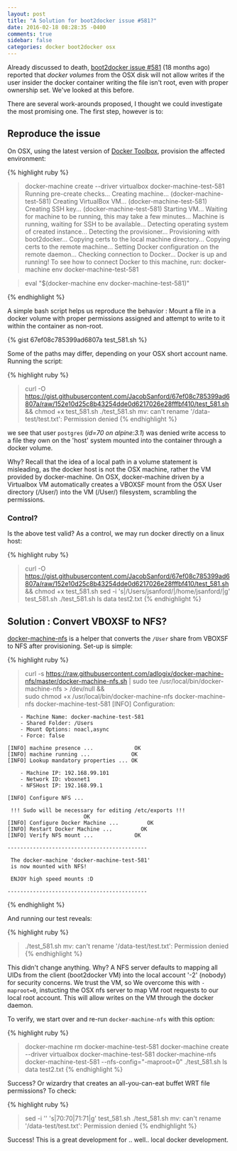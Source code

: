 ```yaml
---
layout: post
title: "A Solution for boot2docker issue #581?"
date: 2016-02-18 08:28:35 -0400
comments: true
sidebar: false
categories: docker boot2docker osx
---
```


Already discussed to death, [boot2docker issue #581](https://github.com/boot2docker/boot2docker/issues/581) (18 months ago) reported that _docker volumes_ from the OSX disk will not allow writes if the user insider the docker container writing the file isn't root, even with proper ownership set. We've looked at this before.

There are several work-arounds proposed, I thought we could investigate the most promising one. The first step, however is to:

## Reproduce the issue
On OSX, using the latest version of [Docker Toolbox](https://github.com/docker/toolbox), provision the affected environment:

{% highlight ruby %}
> docker-machine create --driver virtualbox docker-machine-test-581
Running pre-create checks...
Creating machine...
(docker-machine-test-581) Creating VirtualBox VM...
(docker-machine-test-581) Creating SSH key...
(docker-machine-test-581) Starting VM...
Waiting for machine to be running, this may take a few minutes...
Machine is running, waiting for SSH to be available...
Detecting operating system of created instance...
Detecting the provisioner...
Provisioning with boot2docker...
Copying certs to the local machine directory...
Copying certs to the remote machine...
Setting Docker configuration on the remote daemon...
Checking connection to Docker...
Docker is up and running!
To see how to connect Docker to this machine, run: docker-machine env docker-machine-test-581

> eval "$(docker-machine env docker-machine-test-581)"
>
{% endhighlight %}

A simple bash script helps us reproduce the behavior : Mount a file in a docker volume with proper permissions assigned and attempt to write to it within the container as non-root.

{% gist 67ef08c785399ad6807a test_581.sh %}

Some of the paths may differ, depending on your OSX short account name. Running the script:

{% highlight ruby %}
> curl -O https://gist.githubusercontent.com/JacobSanford/67ef08c785399ad6807a/raw/152e10d25c8b43254dde0d6217026e28fffbf410/test_581.sh && chmod +x test_581.sh
> ./test_581.sh
mv: can't rename '/data-test/test.txt': Permission denied
{% endhighlight %}

we see that user ```postgres``` (_id=70 on alpine:3.1_) was denied write access to a file they own on the 'host' system mounted into the container through a docker volume.

Why? Recall that the idea of a local path in a volume statement is misleading, as the docker host is not the OSX machine, rather the VM provided by docker-machine. On OSX, docker-machine driven by a Virtualbox VM automatically creates a VBOXSF mount from the OSX User directory (/User/) into the VM (/User/) filesystem, scrambling the permissions.

### Control?
Is the above test valid? As a control, we may run docker directly on a linux host:

{% highlight ruby %}
> curl -O https://gist.githubusercontent.com/JacobSanford/67ef08c785399ad6807a/raw/152e10d25c8b43254dde0d6217026e28fffbf410/test_581.sh && chmod +x test_581.sh
> sed -i 's|/Users/jsanford/|/home/jsanford/|g' test_581.sh
> ./test_581.sh
> ls data
  test2.txt
{% endhighlight %}

## Solution : Convert VBOXSF to NFS?
[docker-machine-nfs](https://github.com/adlogix/docker-machine-nfs) is a helper that converts the ```/User``` share from VBOXSF to NFS after provisioning. Set-up is simple:

{% highlight ruby %}
> curl -s https://raw.githubusercontent.com/adlogix/docker-machine-nfs/master/docker-machine-nfs.sh |
  sudo tee /usr/local/bin/docker-machine-nfs > /dev/null && \
  sudo chmod +x /usr/local/bin/docker-machine-nfs
> docker-machine-nfs docker-machine-test-581
    [INFO] Configuration:

        - Machine Name: docker-machine-test-581
        - Shared Folder: /Users
        - Mount Options: noacl,async
        - Force: false

    [INFO] machine presence ...             OK
    [INFO] machine running ...             OK
    [INFO] Lookup mandatory properties ... OK

        - Machine IP: 192.168.99.101
        - Network ID: vboxnet1
        - NFSHost IP: 192.168.99.1

    [INFO] Configure NFS ...

     !!! Sudo will be necessary for editing /etc/exports !!!
                            OK
    [INFO] Configure Docker Machine ...         OK
    [INFO] Restart Docker Machine ...         OK
    [INFO] Verify NFS mount ...             OK

    --------------------------------------------

     The docker-machine 'docker-machine-test-581'
     is now mounted with NFS!

     ENJOY high speed mounts :D

    --------------------------------------------
{% endhighlight %}

And running our test reveals:

{% highlight ruby %}
> ./test_581.sh
mv: can't rename '/data-test/test.txt': Permission denied
{% endhighlight %}

This didn't change anything. Why? A NFS server defaults to mapping all UIDs from the client (boot2docker VM) into the local account '-2' (nobody) for security concerns. We trust the VM, so We overcome this with ```-maproot=0```, instucting the OSX nfs server to map VM root requests to our local root account. This will allow writes on the VM through the docker daemon.

To verify, we start over and re-run ```docker-machine-nfs``` with this option:

{% highlight ruby %}
> docker-machine rm docker-machine-test-581
> docker-machine create --driver virtualbox docker-machine-test-581
> docker-machine-nfs docker-machine-test-581 --nfs-config="-maproot=0"
> ./test_581.sh
> ls data
test2.txt
{% endhighlight %}

Success? Or wizardry that creates an all-you-can-eat buffet WRT file permissions? To check:

{% highlight ruby %}
> sed -i '' 's|70:70|71:71|g' test_581.sh
> ./test_581.sh
  mv: can't rename '/data-test/test.txt': Permission denied
{% endhighlight %}

Success! This is a great development for .. well.. local docker development.
